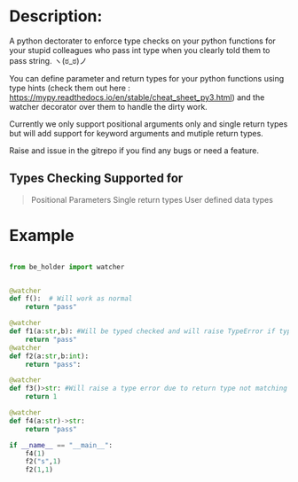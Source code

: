 # Description:
A python dectorater to enforce type checks on your python functions for your stupid colleagues who pass int type when you clearly told them to pass string.
ヽ(ಠ_ಠ)ノ

You can define parameter and return types for your python functions using type hints (check them out here : https://mypy.readthedocs.io/en/stable/cheat_sheet_py3.html) and the watcher decorator over them to handle the dirty work.

Currently we only support positional arguments only and single return types but will add support for keyword arguments and mutiple return types.

Raise and issue in the gitrepo if you find any bugs or need a feature.


## Types Checking Supported for
> Positional Parameters
> Single return types
> User defined data types

# Example

```python

from be_holder import watcher


@watcher
def f():  # Will work as normal
    return "pass"

@watcher
def f1(a:str,b): #Will be typed checked and will raise TypeError if types do not match
    return "pass"
@watcher
def f2(a:str,b:int):
    return "pass":

@watcher
def f3()>str: #Will raise a type error due to return type not matching function definition
    return 1

@watcher    
def f4(a:str)->str:
    return "pass"

if __name__ == "__main__":
    f4(1)
    f2("s",1)
    f2(1,1)
  
```


